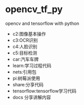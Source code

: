 # opencv_tf_py
opencv and tensorflow with python

* c2:图像基本操作
* c3:OCR识别
* c4:人脸识别
* c5:目标检测
* car:汽车车牌
* learn:学习过程代码
* nets:引用包
* pi:树莓派使用
* share:分享代码
* tensorflow:tensorflow学习代码
* docs 分享讲解内容
